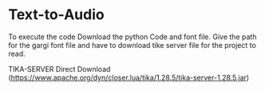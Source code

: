 # Text-to-Audio

To execute the code Download the python Code and font file.
Give the path for the gargi font file and have to download tike server file for the project to read.

TIKA-SERVER Direct Download (https://www.apache.org/dyn/closer.lua/tika/1.28.5/tika-server-1.28.5.jar)
